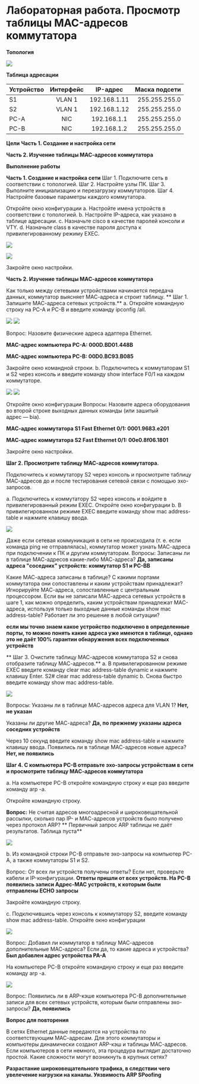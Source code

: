 # Лабораторная работа. Просмотр таблицы MAC-адресов коммутатора

**Топология**

![](https://otuslabs.ucoz.net/Topology.jpg)

**Таблица адресации**

|Устройство  | Интерфейс  | IP-адрес | Маска подсети 
|:------------ |:---------------:| :-----: | ----------:
|S1    | VLAN 1 | 192.168.1.11 | 255.255.255.0 
|S2      | VLAN 1        |   192.168.1.12 | 255.255.255.0 
|PC-A | NIC | 192.168.1.1 | 255.255.255.0 
|PC-B | NIC | 192.168.1.2 | 255.255.255.0 

  **Цели**
**Часть 1. Создание и настройка сети**

**Часть 2. Изучение таблицы МАС-адресов коммутатора**

**Выполнение работы**
      
**Часть 1. Создание и настройка сети**
            Шаг 1. Подключите сеть в соответствии с топологией.
            Шаг 2. Настройте узлы ПК.
            Шаг 3. Выполните инициализацию и перезагрузку коммутаторов.
            Шаг 4. Настройте базовые параметры каждого коммутатора.


Откройте окно конфигурации
                a. Настройте имена устройств в соответствии с топологией.
                b. Настройте IP-адреса, как указано в таблице адресации.
                c. Назначьте cisco в качестве паролей консоли и VTY.
                d. Назначьте class в качестве пароля доступа к привилегированному режиму EXEC.

![](https://otuslabs.ucoz.net/S1_config.jpg)

![](https://otuslabs.ucoz.net/S2_config.jpg)


Закройте окно настройки.


**Часть 2. Изучение таблицы МАС-адресов коммутатора**

Как только между сетевыми устройствами начинается передача данных, коммутатор выясняет МАС-адреса и строит таблицу.
           ** Шаг 1. Запишите МАС-адреса сетевых устройств.**
                a. Откройте командную строку на PC-A и PC-B и введите команду ipconfig /all.

![](https://otuslabs.ucoz.net/PC_A_config.jpg)
![](https://otuslabs.ucoz.net/PC_B_config.jpg)


Вопрос:
Назовите физические адреса адаптера Ethernet.

**MAC-адрес компьютера PC-A: 000D.BD01.448B**

**MAC-адрес компьютера PC-B: 00D0.BC93.B085**

Закройте окно командной строки.
                b. Подключитесь к коммутаторам S1 и S2 через консоль и введите команду show interface F0/1 на каждом коммутаторе.

![](https://otuslabs.ucoz.net/INT_F01_S1.jpg)
![](https://otuslabs.ucoz.net/INT_F01_S2.jpg)


Откройте окно конфигурации
Вопросы:
Назовите адреса оборудования во второй строке выходных данных команды (или зашитый адрес — bia).


**МАС-адрес коммутатора S1 Fast Ethernet 0/1: 0001.9683.e201**

**МАС-адрес коммутатора S2 Fast Ethernet 0/1: 00e0.8f06.1801**


Закройте окно настройки.

**Шаг 2. Просмотрите таблицу МАС-адресов коммутатора.**

Подключитесь к коммутатору S2 через консоль и просмотрите таблицу МАС-адресов до и после тестирования сетевой связи с помощью эхо-запросов.

a. Подключитесь к коммутатору S2 через консоль и войдите в привилегированный режим EXEC.
Откройте окно конфигурации
b. В привилегированном режиме EXEC введите команду show mac address-table и нажмите клавишу ввода.

![](https://otuslabs.ucoz.net/S2_mac2.jpg)

Даже если сетевая коммуникация в сети не происходила (т. е. если команда ping не отправлялась), коммутатор может узнать МАС-адреса при подключении к ПК и другим коммутаторам.
Вопросы:
Записаны ли в таблице МАС-адресов какие-либо МАС-адреса? **Да, записаны адреса "соседних" устройств: коммутатор S1 и PC-BB**

Какие МАС-адреса записаны в таблице? С какими портами коммутатора они сопоставлены и каким устройствам принадлежат? Игнорируйте МАС-адреса, сопоставленные с центральным процессором.
Если вы не записали МАС-адреса сетевых устройств в шаге 1, как можно определить, каким устройствам принадлежат МАС-адреса, используя только выходные данные команды show mac address-table? Работает ли это решение в любой ситуации?

**если мы точно знаем какое устройство подключено в определенные порты, то можно понять какие адреса уже имеются в таблице, однако это не даёт 100% гарантии обнаружения всех подключенных устройств**


** Шаг 3. Очистите таблицу МАС-адресов коммутатора S2 и снова отобразите таблицу МАС-адресов.**
                a. В привилегированном режиме EXEC введите команду clear mac address-table dynamic и нажмите клавишу Enter.
S2# clear mac address-table dynamic
                b. Снова быстро введите команду show mac address-table.
 
![](https://otuslabs.ucoz.net/clear_and_sh_mac_addres-table_S2.jpg)

Вопросы:
Указаны ли в таблице МАС-адресов адреса для VLAN 1? **Нет, не указан**

 Указаны ли другие МАС-адреса? **Да, по прежнему указаны адреса соседних устройств**

Через 10 секунд введите команду show mac address-table и нажмите клавишу ввода. Появились ли в таблице МАС-адресов новые адреса? **Нет, не появились**
 
**Шаг 4. С компьютера PC-B отправьте эхо-запросы устройствам в сети и просмотрите таблицу МАС-адресов коммутатора**
               
 a. На компьютере PC-B откройте командную строку и еще раз введите команду arp -a.

Откройте командную строку.

**Вопрос:**
Не считая адресов многоадресной и широковещательной рассылки, сколько пар IP- и МАС-адресов устройств было получено через протокол ARP?
** Первичный запрос ARP таблицы не даёт результатов. Таблица пуста**

![](https://otuslabs.ucoz.net/arp_ping.jpg)
              
  b. Из командной строки PC-B отправьте эхо-запросы на компьютер PC-A, а также коммутаторы S1 и S2.

Вопрос:
От всех ли устройств получены ответы? Если нет, проверьте кабели и IP-конфигурации. **Ответы пришли от всех устройств. На PC-B появились записи Адрес-MAC устройств, к которым были отправлены ECHO запросы**

Закройте командную строку.

c. Подключившись через консоль к коммутатору S2, введите команду show mac address-table.
Откройте окно конфигурации

![](https://otuslabs.ucoz.net/sh_mac_addres-table_S2.jpg)

Вопрос:
Добавил ли коммутатор в таблицу МАС-адресов дополнительные МАС-адреса? Если да, то какие адреса и устройства? **Был добавлен адрес устройства PA-A**

На компьютере PC-B откройте командную строку и еще раз введите команду arp -a.

![](https://otuslabs.ucoz.net/PC_B_arp2.jpg)

Вопрос:
Появились ли в ARP-кэше компьютера PC-B дополнительные записи для всех сетевых устройств, которым были отправлены эхо-запросы? **Да, появились**

**Вопрос для повторения**

В сетях Ethernet данные передаются на устройства по соответствующим МАС-адресам. Для этого коммутаторы и компьютеры динамически создают ARP-кэш и таблицы МАС-адресов. Если компьютеров в сети немного, эта процедура выглядит достаточно простой. Какие сложности могут возникнуть в крупных сетях?

**Разрастание широковещательного трафика, в следствии чего увелечение нагрузки на каналы. Уязвимость ARP SPoofing**
